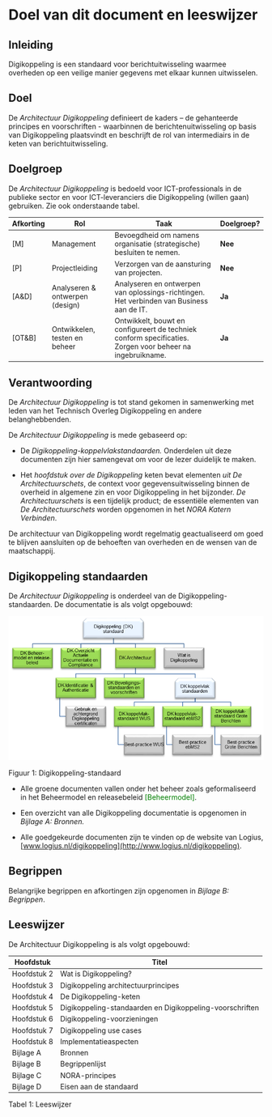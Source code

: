 # Doel van dit document en leeswijzer

## Inleiding

Digikoppeling is een standaard voor berichtuitwisseling waarmee overheden op een veilige manier gegevens met elkaar kunnen uitwisselen.

## Doel

De *Architectuur Digikoppeling* definieert de kaders – de gehanteerde principes en voorschriften - waarbinnen de berichtenuitwisseling op basis van Digikoppeling plaatsvindt en beschrijft de rol van intermediairs in de keten van berichtuitwisseling.

## Doelgroep

De *Architectuur Digikoppeling* is bedoeld voor ICT-professionals in de publieke sector en voor ICT-leveranciers die Digikoppeling (willen gaan) gebruiken. Zie ook onderstaande tabel.

| Afkorting | Rol                             | Taak                                                                                                      | Doelgroep? |
|-----------|---------------------------------|-----------------------------------------------------------------------------------------------------------|------------|
| [M]       | Management                      | Bevoegdheid om namens organisatie (strategische) besluiten te nemen.                                      | **Nee**    |
| [P]       | Projectleiding                  | Verzorgen van de aansturing van projecten.                                                                | **Nee**    |
| [A&D]     | Analyseren & ontwerpen (design) | Analyseren en ontwerpen van oplossings-richtingen. Het verbinden van Business aan de IT.                  | **Ja**     |
| [OT&B]    | Ontwikkelen, testen en beheer   | Ontwikkelt, bouwt en configureert de techniek conform specificaties. Zorgen voor beheer na ingebruikname. | **Ja**     |

## Verantwoording

De *Architectuur Digikoppeling* is tot stand gekomen in samenwerking met leden van het Technisch Overleg Digikoppeling en andere belanghebbenden.

De *Architectuur Digikoppeling* is mede gebaseerd op:

- De *Digikoppeling-koppelvlakstandaarden.* Onderdelen uit deze documenten zijn hier samengevat om voor de lezer duidelijk te maken.

- Het *hoofdstuk over de Digikoppeling* keten bevat elementen *uit De Architectuurschets*, de context voor gegevensuitwisseling binnen de overheid in algemene zin en voor Digikoppeling in het bijzonder. *De     Architectuurschets* is een tijdelijk product; de essentiële elementen van *De Architectuurschets* worden opgenomen in het *NORA Katern Verbinden*.

De architectuur van Digikoppeling wordt regelmatig geactualiseerd om goed te blijven aansluiten op de behoeften van overheden en de wensen van de maatschappij.

## Digikoppeling standaarden

De *Architectuur Digikoppeling* is onderdeel van de Digikoppeling-standaarden.
De documentatie is als volgt opgebouwd:

![Digikoppeling Standaard](media/DK_Specificatie_structuur.png "Digikoppeling standaard")

Figuur 1: Digikoppeling-standaard

- Alle groene documenten vallen onder het beheer zoals geformaliseerd in het Beheermodel en releasebeleid <span style="color:green">[Beheermodel]</span>.

- Een overzicht van alle Digikoppeling documentatie is opgenomen in *Bijlage A: Bronnen.*

- Alle goedgekeurde documenten zijn te vinden op de website van Logius, [www.logius.nl/digikoppeling](http://www.logius.nl/digikoppeling).

## Begrippen

Belangrijke begrippen en afkortingen zijn opgenomen in *Bijlage B: Begrippen*.

## Leeswijzer

De Architectuur Digikoppeling is als volgt opgebouwd:

| Hoofdstuk   | Titel                                                    |
|-------------|----------------------------------------------------------|
| Hoofdstuk 2 | Wat is Digikoppeling?                                    |
| Hoofdstuk 3 | Digikoppeling architectuurprincipes                      |
| Hoofdstuk 4 | De Digikoppeling-keten                                   |
| Hoofdstuk 5 | Digikoppeling-standaarden en Digikoppeling-voorschriften |
| Hoofdstuk 6 | Digikoppeling-voorzieningen                              |
| Hoofdstuk 7 | Digikoppeling use cases                                  |
| Hoofdstuk 8 | Implementatieaspecten                                    |
| Bijlage A   | Bronnen                                                  |
| Bijlage B   | Begrippenlijst                                           |
| Bijlage C   | NORA-principes                                           |
| Bijlage D   | Eisen aan de standaard                                   |

Tabel 1: Leeswijzer